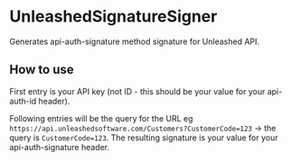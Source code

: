 # UnleashedSignatureSigner
Generates api-auth-signature method signature for Unleashed API.

## How to use

First entry is your API key (not ID - this should be your value for your api-auth-id header).

Following entries will be the query for the URL eg `https://api.unleashedsoftware.com/Customers?CustomerCode=123` -> the query is `CustomerCode=123`. The resulting signature is your value for your api-auth-signature header.

